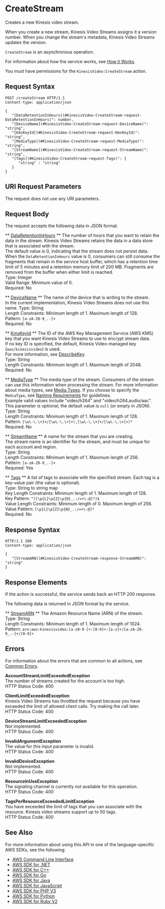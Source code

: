 # CreateStream<a name="API_CreateStream"></a>

Creates a new Kinesis video stream\. 

When you create a new stream, Kinesis Video Streams assigns it a version number\. When you change the stream's metadata, Kinesis Video Streams updates the version\. 

 `CreateStream` is an asynchronous operation\.

For information about how the service works, see [How it Works](https://docs.aws.amazon.com/kinesisvideostreams/latest/dg/how-it-works.html)\. 

You must have permissions for the `KinesisVideo:CreateStream` action\.

## Request Syntax<a name="API_CreateStream_RequestSyntax"></a>

```
POST /createStream HTTP/1.1
Content-type: application/json

{
   "[DataRetentionInHours](#KinesisVideo-CreateStream-request-DataRetentionInHours)": number,
   "[DeviceName](#KinesisVideo-CreateStream-request-DeviceName)": "string",
   "[KmsKeyId](#KinesisVideo-CreateStream-request-KmsKeyId)": "string",
   "[MediaType](#KinesisVideo-CreateStream-request-MediaType)": "string",
   "[StreamName](#KinesisVideo-CreateStream-request-StreamName)": "string",
   "[Tags](#KinesisVideo-CreateStream-request-Tags)": { 
      "string" : "string" 
   }
}
```

## URI Request Parameters<a name="API_CreateStream_RequestParameters"></a>

The request does not use any URI parameters\.

## Request Body<a name="API_CreateStream_RequestBody"></a>

The request accepts the following data in JSON format\.

 ** [DataRetentionInHours](#API_CreateStream_RequestSyntax) **   <a name="KinesisVideo-CreateStream-request-DataRetentionInHours"></a>
The number of hours that you want to retain the data in the stream\. Kinesis Video Streams retains the data in a data store that is associated with the stream\.  
The default value is 0, indicating that the stream does not persist data\.  
When the `DataRetentionInHours` value is 0, consumers can still consume the fragments that remain in the service host buffer, which has a retention time limit of 5 minutes and a retention memory limit of 200 MB\. Fragments are removed from the buffer when either limit is reached\.  
Type: Integer  
Valid Range: Minimum value of 0\.  
Required: No

 ** [DeviceName](#API_CreateStream_RequestSyntax) **   <a name="KinesisVideo-CreateStream-request-DeviceName"></a>
The name of the device that is writing to the stream\.   
In the current implementation, Kinesis Video Streams does not use this name\.
Type: String  
Length Constraints: Minimum length of 1\. Maximum length of 128\.  
Pattern: `[a-zA-Z0-9_.-]+`   
Required: No

 ** [KmsKeyId](#API_CreateStream_RequestSyntax) **   <a name="KinesisVideo-CreateStream-request-KmsKeyId"></a>
The ID of the AWS Key Management Service \(AWS KMS\) key that you want Kinesis Video Streams to use to encrypt stream data\.  
If no key ID is specified, the default, Kinesis Video\-managed key \(`aws/kinesisvideo`\) is used\.  
 For more information, see [DescribeKey](https://docs.aws.amazon.com/kms/latest/APIReference/API_DescribeKey.html#API_DescribeKey_RequestParameters)\.   
Type: String  
Length Constraints: Minimum length of 1\. Maximum length of 2048\.  
Required: No

 ** [MediaType](#API_CreateStream_RequestSyntax) **   <a name="KinesisVideo-CreateStream-request-MediaType"></a>
The media type of the stream\. Consumers of the stream can use this information when processing the stream\. For more information about media types, see [Media Types](http://www.iana.org/assignments/media-types/media-types.xhtml)\. If you choose to specify the `MediaType`, see [Naming Requirements](https://tools.ietf.org/html/rfc6838#section-4.2) for guidelines\.  
Example valid values include "video/h264" and "video/h264,audio/aac"\.  
This parameter is optional; the default value is `null` \(or empty in JSON\)\.  
Type: String  
Length Constraints: Minimum length of 1\. Maximum length of 128\.  
Pattern: `[\w\-\.\+]+/[\w\-\.\+]+(,[\w\-\.\+]+/[\w\-\.\+]+)*`   
Required: No

 ** [StreamName](#API_CreateStream_RequestSyntax) **   <a name="KinesisVideo-CreateStream-request-StreamName"></a>
A name for the stream that you are creating\.  
The stream name is an identifier for the stream, and must be unique for each account and region\.  
Type: String  
Length Constraints: Minimum length of 1\. Maximum length of 256\.  
Pattern: `[a-zA-Z0-9_.-]+`   
Required: Yes

 ** [Tags](#API_CreateStream_RequestSyntax) **   <a name="KinesisVideo-CreateStream-request-Tags"></a>
A list of tags to associate with the specified stream\. Each tag is a key\-value pair \(the value is optional\)\.  
Type: String to string map  
Key Length Constraints: Minimum length of 1\. Maximum length of 128\.  
Key Pattern: `^([\p{L}\p{Z}\p{N}_.:/=+\-@]*)$`   
Value Length Constraints: Minimum length of 0\. Maximum length of 256\.  
Value Pattern: `[\p{L}\p{Z}\p{N}_.:/=+\-@]*`   
Required: No

## Response Syntax<a name="API_CreateStream_ResponseSyntax"></a>

```
HTTP/1.1 200
Content-type: application/json

{
   "[StreamARN](#KinesisVideo-CreateStream-response-StreamARN)": "string"
}
```

## Response Elements<a name="API_CreateStream_ResponseElements"></a>

If the action is successful, the service sends back an HTTP 200 response\.

The following data is returned in JSON format by the service\.

 ** [StreamARN](#API_CreateStream_ResponseSyntax) **   <a name="KinesisVideo-CreateStream-response-StreamARN"></a>
The Amazon Resource Name \(ARN\) of the stream\.  
Type: String  
Length Constraints: Minimum length of 1\. Maximum length of 1024\.  
Pattern: `arn:aws:kinesisvideo:[a-z0-9-]+:[0-9]+:[a-z]+/[a-zA-Z0-9_.-]+/[0-9]+` 

## Errors<a name="API_CreateStream_Errors"></a>

For information about the errors that are common to all actions, see [Common Errors](CommonErrors.md)\.

 **AccountStreamLimitExceededException**   
The number of streams created for the account is too high\.  
HTTP Status Code: 400

 **ClientLimitExceededException**   
Kinesis Video Streams has throttled the request because you have exceeded the limit of allowed client calls\. Try making the call later\.  
HTTP Status Code: 400

 **DeviceStreamLimitExceededException**   
Not implemented\.   
HTTP Status Code: 400

 **InvalidArgumentException**   
The value for this input parameter is invalid\.  
HTTP Status Code: 400

 **InvalidDeviceException**   
Not implemented\.  
HTTP Status Code: 400

 **ResourceInUseException**   
The signaling channel is currently not available for this operation\.  
HTTP Status Code: 400

 **TagsPerResourceExceededLimitException**   
You have exceeded the limit of tags that you can associate with the resource\. Kinesis video streams support up to 50 tags\.   
HTTP Status Code: 400

## See Also<a name="API_CreateStream_SeeAlso"></a>

For more information about using this API in one of the language\-specific AWS SDKs, see the following:
+  [AWS Command Line Interface](https://docs.aws.amazon.com/goto/aws-cli/kinesisvideo-2017-09-30/CreateStream) 
+  [AWS SDK for \.NET](https://docs.aws.amazon.com/goto/DotNetSDKV3/kinesisvideo-2017-09-30/CreateStream) 
+  [AWS SDK for C\+\+](https://docs.aws.amazon.com/goto/SdkForCpp/kinesisvideo-2017-09-30/CreateStream) 
+  [AWS SDK for Go](https://docs.aws.amazon.com/goto/SdkForGoV1/kinesisvideo-2017-09-30/CreateStream) 
+  [AWS SDK for Java](https://docs.aws.amazon.com/goto/SdkForJava/kinesisvideo-2017-09-30/CreateStream) 
+  [AWS SDK for JavaScript](https://docs.aws.amazon.com/goto/AWSJavaScriptSDK/kinesisvideo-2017-09-30/CreateStream) 
+  [AWS SDK for PHP V3](https://docs.aws.amazon.com/goto/SdkForPHPV3/kinesisvideo-2017-09-30/CreateStream) 
+  [AWS SDK for Python](https://docs.aws.amazon.com/goto/boto3/kinesisvideo-2017-09-30/CreateStream) 
+  [AWS SDK for Ruby V2](https://docs.aws.amazon.com/goto/SdkForRubyV2/kinesisvideo-2017-09-30/CreateStream) 